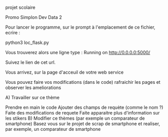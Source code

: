 
projet scolaire

Promo Simplon Dev Data 2

Pour lancer le programme, sur le prompt à l'emplacement de ce fichier, ecrire :

python3 loc_flask.py

Vous trouverez alors une ligne type : Running on http://0.0.0.0:5000/

Suivez le lien de cet url.

Vous arrivez, sur la page d'acceuil de votre web service

Vous pouvez faire vos modifications (dans le code) rafraichir les pages et observer les ameliorations

A) Travailler sur ce thème

Prendre en main le code
Ajouter des champs de requète (comme le nom ?)
Faite des modifications de requete
Faite apparaitre plus d'information sur les stikers
B) Modifier ce thèmes (par exemple un comparateur de smartphone) Basez vous sur le projet de scrap de smartphone et realiser, par exemple, un comparateur de smartphone
